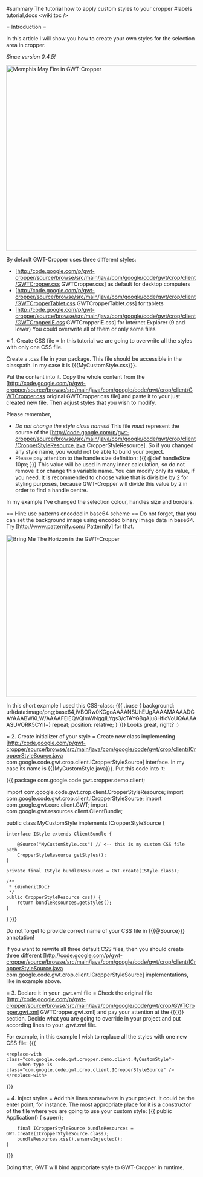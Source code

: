 #summary The tutorial how to apply custom styles to your cropper
#labels tutorial,docs
<wiki:toc />

= Introduction =

In this article I will show you how to create your own styles for the selection area in cropper.

*Since version 0.4.5!*

<img width="575" height="492" src="http://wiki.gwt-cropper.googlecode.com/hg/custom_styles.jpeg" title="Memphis May Fire in GWT-Cropper" />

By default GWT-Cropper uses three different styles:
 * [http://code.google.com/p/gwt-cropper/source/browse/src/main/java/com/google/code/gwt/crop/client/GWTCropper.css GWTCropper.css] as default for desktop computers
 * [http://code.google.com/p/gwt-cropper/source/browse/src/main/java/com/google/code/gwt/crop/client/GWTCropperTablet.css GWTCropperTablet.css] for tablets
 * [http://code.google.com/p/gwt-cropper/source/browse/src/main/java/com/google/code/gwt/crop/client/GWTCropperIE.css GWTCropperIE.css] for Internet Explorer (9 and lower)
You could overwrite all of them or only some files

= 1. Create CSS file =
In this tutorial we are going to overwrite all the styles with only one CSS file. 

Create a *.css* file in your package. This file should be accessible in the classpath. In my case it is {{{MyCustomStyle.css}}}.

Put the content into it. Copy the whole content from the [http://code.google.com/p/gwt-cropper/source/browse/src/main/java/com/google/code/gwt/crop/client/GWTCropper.css original GWTCropper.css file] and paste it to your just created new file. Then adjust styles that you wish to modify.

Please remember,
 * *Do not change the style class names!* This file *must* represent the source of the [http://code.google.com/p/gwt-cropper/source/browse/src/main/java/com/google/code/gwt/crop/client/CropperStyleResource.java CropperStyleResource]. So if you changed any style name, you would not be able to build your project.
 * Please pay attention to the handle size definition: 
{{{ 
@def handleSize 10px; 
}}} 
This value will be used in many inner calculation, so do not remove it or change this variable name. You can modify only its value, if you need. It is recommended to choose value that is divisible by 2 for styling purposes, because GWT-Cropper will divide this value by 2 in order to find a handle centre.

In my example I've changed the selection colour, handles size and borders.

== Hint: use patterns encoded in base64 scheme ==
Do not forget, that you can set the background image using encoded binary image data in base64. Try [http://www.patternify.com/ Patternify] for that.

<img width="553" height="429" src="http://wiki.gwt-cropper.googlecode.com/hg/custom_styles2.jpeg" title="Bring Me The Horizon in the GWT-Cropper" />

In this short example I used this CSS-class:
{{{
.base {
	background: url(data:image/png;base64,iVBORw0KGgoAAAANSUhEUgAAAAMAAAADCAYAAABWKLW/AAAAFElEQVQImWNggILYgs3/cTAYGBgAju8HfloVoUQAAAAASUVORK5CYII=) repeat;
	position: relative;
}
}}}
Looks great, right? :)

= 2. Create initializer of your style =
Create new class implementing [http://code.google.com/p/gwt-cropper/source/browse/src/main/java/com/google/code/gwt/crop/client/ICropperStyleSource.java com.google.code.gwt.crop.client.ICropperStyleSource] interface. In my case its name is {{{MyCustomStyle.java}}}. Put this code into it:

{{{
package com.google.code.gwt.cropper.demo.client;

import com.google.code.gwt.crop.client.CropperStyleResource;
import com.google.code.gwt.crop.client.ICropperStyleSource;
import com.google.gwt.core.client.GWT;
import com.google.gwt.resources.client.ClientBundle;


public class MyCustomStyle implements ICropperStyleSource {
	
	interface IStyle extends ClientBundle {
		
		@Source("MyCustomStyle.css") // <-- this is my custom CSS file path
		CropperStyleResource getStyles();
	}

	private final IStyle bundleResources = GWT.create(IStyle.class);
	
	/**
	 * {@inheritDoc}
	 */
	public CropperStyleResource css() {
		return bundleResources.getStyles();
	}
}
}}}

Do not forget to provide correct name of your CSS file in {{{@Source}}} annotation!

If you want to rewrite all three default CSS files, then you should create three different [http://code.google.com/p/gwt-cropper/source/browse/src/main/java/com/google/code/gwt/crop/client/ICropperStyleSource.java com.google.code.gwt.crop.client.ICropperStyleSource] implementations, like in example above.

= 3. Declare it in your .gwt.xml file =
Check the original file [http://code.google.com/p/gwt-cropper/source/browse/src/main/java/com/google/code/gwt/crop/GWTCropper.gwt.xml GWTCropper.gwt.xml] and pay your attention at the {{{<replace-with>}}} section. Decide what you are going to override in your project and put according lines to your *.gwt.xml* file.

For example, in this example I wish to replace all the styles with one new CSS file:
{{{
	<inherits name='com.google.code.gwt.crop.FormFactor'/>
	
	<replace-with class="com.google.code.gwt.cropper.demo.client.MyCustomStyle">
		<when-type-is class="com.google.code.gwt.crop.client.ICropperStyleSource" />
	</replace-with>
}}}

= 4. Inject styles =
Add this lines somewhere in your project. It could be the enter point, for instance. The most appropriate place for it is a constructor of the file where you are going to use your custom style:
{{{
	public Application() {
		super();
		
		final ICropperStyleSource bundleResources = GWT.create(ICropperStyleSource.class);
		bundleResources.css().ensureInjected();
	}
}}}

Doing that, GWT will bind appropriate style to GWT-Cropper in runtime.